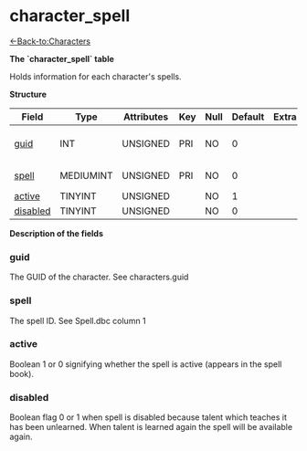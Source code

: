 # character\_spell

[<-Back-to:Characters](database-characters.md)

**The \`character\_spell\` table**

Holds information for each character's spells.

**Structure**

| Field         | Type         | Attributes | Key | Null | Default | Extra | Comment                  |
|---------------|--------------|------------|-----|------|---------|-------|--------------------------|
| [guid][1]     | INT      | UNSIGNED   | PRI | NO   | 0       |       | Global Unique Identifier |
| [spell][2]    | MEDIUMINT | UNSIGNED   | PRI | NO   | 0       |       | Spell Identifier         |
| [active][3]   | TINYINT   | UNSIGNED   |     | NO   | 1       |       |                          |
| [disabled][4] | TINYINT   | UNSIGNED   |     | NO   | 0       |       |                          |

[1]: #guid
[2]: #spell
[3]: #active
[4]: #disabled

**Description of the fields**

### guid

The GUID of the character. See characters.guid

### spell

The spell ID. See Spell.dbc column 1

### active

Boolean 1 or 0 signifying whether the spell is active (appears in the spell book).

### disabled

Boolean flag 0 or 1 when spell is disabled because talent which teaches it has been unlearned. When talent is learned again the spell will be available again.
